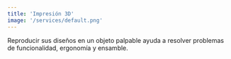 ```yaml
---
title: 'Impresión 3D'
image: '/services/default.png'
---
```


Reproducir sus diseños en un objeto palpable ayuda a resolver problemas de funcionalidad, ergonomía y ensamble. 